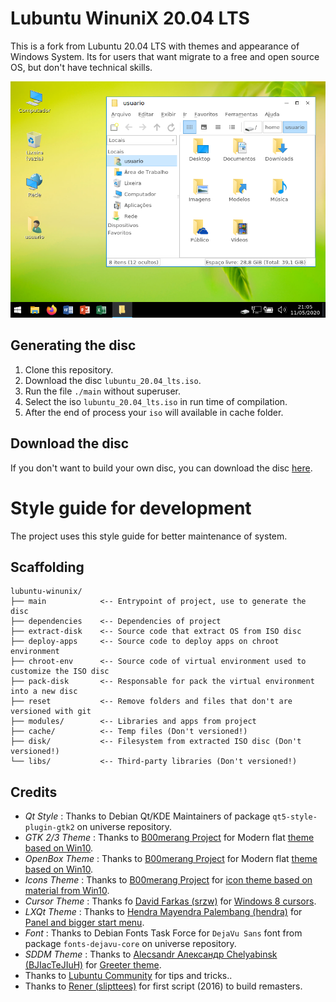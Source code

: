 # Lubuntu WinuniX 20.04 LTS

This is a fork from Lubuntu 20.04 LTS with themes and appearance of Windows System. Its for users that want migrate to a free and open source OS, but don't have technical skills.

![Wallpaper](screenshot.png)

## Generating the disc

1. Clone this repository.
2. Download the disc `lubuntu_20.04_lts.iso`.
3. Run the file `./main` without superuser.
4. Select the iso `lubuntu_20.04_lts.iso` in run time of compilation.
5. After the end of process your `iso` will available in cache folder.

## Download the disc

If you don't want to build your own disc, you can download the disc [here](https://bit.ly/winunix20).

# Style guide for development

The project uses this style guide for better maintenance of system.

## Scaffolding

```
lubuntu-winunix/
├── main            <-- Entrypoint of project, use to generate the disc
├── dependencies    <-- Dependencies of project
├── extract-disk    <-- Source code that extract OS from ISO disc
├── deploy-apps     <-- Source code to deploy apps on chroot environment
├── chroot-env      <-- Source code of virtual environment used to customize the ISO disc
├── pack-disk       <-- Responsable for pack the virtual environment into a new disc
├── reset           <-- Remove folders and files that don't are versioned with git
├── modules/        <-- Libraries and apps from project
├── cache/          <-- Temp files (Don't versioned!)
├── disk/           <-- Filesystem from extracted ISO disc (Don't versioned!)
└── libs/           <-- Third-party libraries (Don't versioned!)
```

## Credits

- *Qt Style* : Thanks to Debian Qt/KDE Maintainers of package `qt5-style-plugin-gtk2` on universe repository.
- *GTK 2/3 Theme* : Thanks to [B00merang Project](https://b00merang.weebly.com/windows-10.html) for Modern flat [theme based on Win10](https://github.com/winunix/lubuntu-win10-theme).
- *OpenBox Theme* : Thanks to [B00merang Project](https://b00merang.weebly.com/windows-10.html) for Modern flat [theme based on Win10](https://github.com/winunix/lubuntu-win10-theme).
- *Icons Theme* : Thanks to [B00merang Project](https://b00merang.weebly.com/icons.html) for [icon theme based on material from Win10](https://github.com/winunix/lubuntu-win10-icon-theme).
- *Cursor Theme* : Thanks fo [David Farkas (srzw)](https://www.gnome-look.org/p/999870/) for [Windows 8 cursors](https://github.com/winunix/lubuntu-win8-cursor-theme).
- *LXQt Theme* : Thanks to [Hendra Mayendra Palembang (hendra)](https://www.pling.com/p/1319223/) for [Panel and bigger start menu](https://github.com/winunix/lubuntu-win10-qt-theme).
- *Font* : Thanks to Debian Fonts Task Force for `DejaVu Sans` font from package `fonts-dejavu-core` on universe repository.
- *SDDM Theme* : Thanks to [Alecsandr Александр  Chelyabinsk (BJIacTeJIuH)](https://store.kde.org/p/1250769/) for [Greeter theme](https://github.com/winunix/sddm-theme-win10).
- Thanks to [Lubuntu Community](https://discourse.lubuntu.me/) for tips and tricks..
- Thanks to [Rener (slipttees)](https://github.com/slipttee) for first script (2016) to build remasters.
